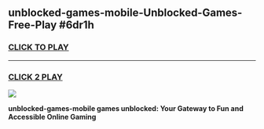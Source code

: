 
## unblocked-games-mobile-Unblocked-Games-Free-Play #6dr1h
<h3>
<a href="https://us.freeplayer.one?title=unblocked-games-mobile&ref=9M">CLICK TO PLAY</a></h3>
<hr>

<h3>
<a href="https://us.freeplayer.one?title=unblocked-games-mobile&ref=9M">CLICK 2 PLAY</a>
  
</h3>

<a href="https://us.freeplayer.one?title=unblocked-games-mobile&ref=9M"><img src="https://clearcache.store/games.png"></a>


**unblocked-games-mobile games unblocked: Your Gateway to Fun and Accessible Online Gaming**
